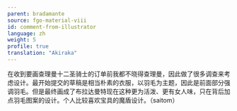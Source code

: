```yaml
---
parent: bradamante
source: fgo-material-viii
id: comment-from-illustrator
language: zh
weight: 5
profile: true
translation: "Akiraka"
---
```


在收到要画查理曼十二圣骑士的订单前我都不晓得查理曼，因此做了很多调查来考虑设计。最开始提交的草稿是相当朴素的衣服，以羽毛为主题，因此是前面部分强调羽毛。但是最终画成了布拉达曼特现在这种更为活泼、更有女人味，只在背后加点羽毛图案的设计。个人比较喜欢宝具的魔盾设计。（saitom）
